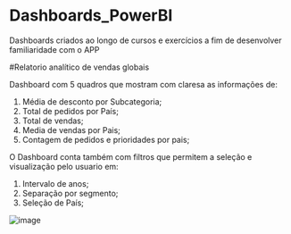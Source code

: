 # Dashboards_PowerBI
Dashboards criados ao longo de cursos e exercícios a fim de desenvolver familiaridade com o APP

#Relatorio analítico de vendas globais

Dashboard com 5 quadros que mostram com claresa as informações de:
1. Média de desconto por Subcategoria;
2. Total de pedidos por País;
3. Total de vendas;
4. Media de vendas por Pais;
5. Contagem de pedidos e prioridades por pais;

O Dashboard conta também com filtros que permitem a seleção e visualização pelo usuario em:
1. Intervalo de anos;
2. Separação por segmento;
3. Seleção de País;

![image](https://github.com/user-attachments/assets/f34d0773-440c-483e-a23d-0f3530897e72)
